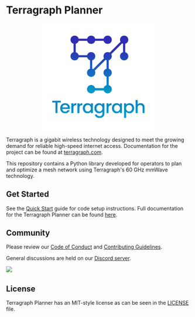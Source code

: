 # Terragraph Planner

<p align="center">
  <img src="./docs/media/logo/terragraph-logo-full-RGB.svg" width="320" />
</p>

Terragraph is a gigabit wireless technology designed to meet the growing demand
for reliable high-speed internet access. Documentation for the project can be
found at [terragraph.com](https://terragraph.com).

This repository contains a Python library developed for operators to plan
and optimize a mesh network using Terragraph's 60 GHz mmWave technology.

## Get Started
See the [Quick Start](docs/runbook/Quick_Start.md) guide for code setup
instructions. Full documentation for the Terragraph Planner can be found
[here](http://terragraph.github.io/terragraph-planner).

## Community
Please review our [Code of Conduct](CODE_OF_CONDUCT.md) and
[Contributing Guidelines](CONTRIBUTING.md).

General discussions are held on our
[Discord server](https://discord.gg/HQaxCevzus).

![](https://discordapp.com/api/guilds/982440743765409822/widget.png?style=banner2)

## License
Terragraph Planner has an MIT-style license as can be seen in the
[LICENSE](LICENSE) file.
